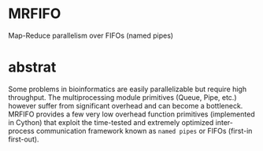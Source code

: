 # MRFIFO
Map-Reduce parallelism over FIFOs (named pipes)

# abstrat

Some problems in bioinformatics are easily parallelizable but require high throughput. The multiprocessing module primitives (Queue, Pipe, etc.) however suffer from significant overhead and can become a bottleneck.
MRFIFO provides a few very low overhead function primitives (implemented in Cython) that exploit the time-tested and extremely optimized inter-process communication framework known as `named pipes` or FIFOs (first-in first-out).


